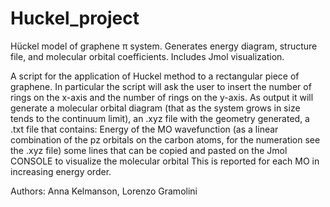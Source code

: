 # Huckel_project
Hückel model of graphene π system. Generates energy diagram, structure file, and molecular orbital coefficients. Includes Jmol visualization.

A script for the application of Huckel method to a rectangular piece of graphene. In particular the script will ask the user to insert the number of rings on the x-axis and the number of rings on the y-axis. As output it will generate a molecular orbital diagram (that as the system grows in size tends to the continuum limit), an .xyz file with the geometry generated, a .txt file that contains: Energy of the MO wavefunction (as a linear combination of the pz orbitals on the carbon atoms, for the numeration see the .xyz file) some lines that can be copied and pasted on the Jmol CONSOLE to visualize the molecular orbital This is reported for each MO in increasing energy order.

Authors: Anna Kelmanson, Lorenzo Gramolini

